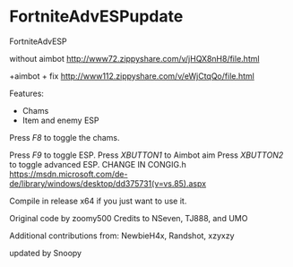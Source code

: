 # FortniteAdvESPupdate
FortniteAdvESP

without aimbot http://www72.zippyshare.com/v/jHQX8nH8/file.html 

+aimbot + fix http://www112.zippyshare.com/v/eWjCtqQo/file.html

Features:
- Chams
- Item and enemy ESP


Press *F8* to toggle the chams.

Press *F9* to toggle ESP.
Press *XBUTTON1* to Aimbot aim
Press *XBUTTON2* to toggle advanced ESP.
CHANGE IN CONGIG.h
https://msdn.microsoft.com/de-de/library/windows/desktop/dd375731(v=vs.85).aspx

Compile in release x64 if you just want to use it.





Original code by zoomy500
Credits to NSeven, TJ888, and UMO

Additional contributions from: NewbieH4x, Randshot, xzyxzy

updated by Snoopy
